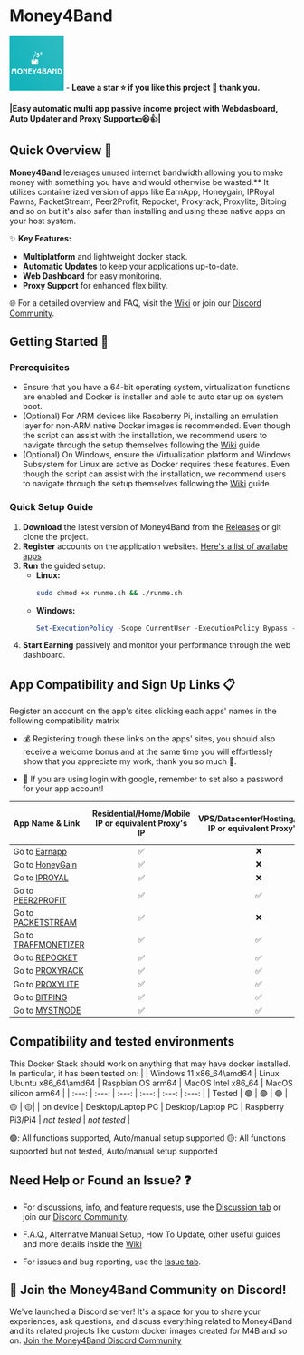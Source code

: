 # Money4Band 
<img src="./.resources/.assets/M4B_logo_small.png?raw=true" width="96"> - **Leave a star ⭐ if you like this project 🙂 thank you.**

**|Easy automatic multi app passive income project with Webdasboard, Auto Updater and Proxy Support:dollar::satisfied::+1:|**

## Quick Overview 🚀
**Money4Band** leverages unused internet bandwidth allowing you to make money with something you have and would otherwise be wasted.** It utilizes containerized version of apps like EarnApp, Honeygain, IPRoyal Pawns, PacketStream, Peer2Profit, Repocket, Proxyrack, Proxylite, Bitping and so on but it's also safer than installing and using these native apps on your host system.

✨ **Key Features:**
- **Multiplatform** and lightweight docker stack.
- **Automatic Updates** to keep your applications up-to-date.
- **Web Dashboard** for easy monitoring.
- **Proxy Support** for enhanced flexibility.

🌐 For a detailed overview and FAQ, visit the [Wiki](https://github.com/MRColorR/money4band/wiki) or join our [Discord Community](#-join-the-money4band-community-on-discord).

## Getting Started 🚥
### Prerequisites
- Ensure that you have a 64-bit operating system, virtualization functions are enabled and Docker is installer and able to auto star up on system boot.
- (Optional) For ARM devices like Raspberry Pi, installing an emulation layer for non-ARM native Docker images is recommended. Even though the script can assist with the installation, we recommend users to navigate through the setup themselves following the [Wiki](https://github.com/MRColorR/money4band/wiki) guide.
- (Optional) On Windows, ensure the Virtualization platform and Windows Subsystem for Linux are active as Docker requires these features. Even though the script can assist with the installation, we recommend users to navigate through the setup themselves following the [Wiki](https://github.com/MRColorR/money4band/wiki) guide.



### Quick Setup Guide
1. **Download** the latest version of Money4Band from the [Releases](https://github.com/MRColorR/money4band/releases) or git clone the project.
2. **Register** accounts on the application websites. [Here's a list of availabe apps](#app-compatibility-and-sign-up-links-)
3. **Run** the guided setup:
   - **Linux:** 
     ```bash
     sudo chmod +x runme.sh && ./runme.sh 
     ```
   - **Windows:**
     ```powershell
     Set-ExecutionPolicy -Scope CurrentUser -ExecutionPolicy Bypass -Force; .\runme.ps1 
     ```
4. **Start Earning** passively and monitor your performance through the web dashboard.

## App Compatibility and Sign Up Links 📋
Register an account on the app's sites clicking each apps' names in the following compatibility matrix

- :moneybag: Registering trough these links on the apps' sites, you should also receive a welcome bonus and at the same time you will effortlessly show that you appreciate my work, thank you so much 	:slightly_smiling_face:.

- :key: If you are using login with google, remember to set also a password for your app account!

| App Name & Link | Residential/Home/Mobile IP or equivalent Proxy's IP | VPS/Datacenter/Hosting/Cloud IP or equivalent Proxy's IP | Max devices per Account | Max Devices per IP | 
|  :--- |  :---: |  :---: | :---: | :---: |
| Go to [Earnapp](https://earnapp.com/i/3zulx7k)  | :white_check_mark:	  | :x: | 15|1|
| Go to [HoneyGain](https://r.honeygain.me/MINDL15721) | :white_check_mark:	  | :x: |10|1|
| Go to [IPROYAL](https://pawns.app?r=MiNe)  | :white_check_mark:	  | :x: |Unlimited|1|
| Go to [PEER2PROFIT](https://p2pr.me/165849012262da8d0aa13c8)  | :white_check_mark:	  | :white_check_mark:	 | Unlimited|Unlimited|
| Go to [PACKETSTREAM](https://packetstream.io/?psr=3zSD)  | :white_check_mark:	  | :x: |Unlimited|1|
| Go to [TRAFFMONETIZER](https://traffmonetizer.com/?aff=366499) | :white_check_mark:	  | :white_check_mark: |Unlimited|Unlimited|
| Go to [REPOCKET](https://link.repocket.co/hr8i)  | :white_check_mark:	  | :white_check_mark: |Unlimited|2|
| Go to [PROXYRACK](https://peer.proxyrack.com/ref/myoas6qttvhuvkzh8ffx90ns1ouhwgilfgamo5ex)  | :white_check_mark:	  | :white_check_mark: |500|1|
| Go to [PROXYLITE](https://proxylite.ru/?r=PJTKXWN3) | :white_check_mark:	  | :white_check_mark: |Unlimited|1|
| Go to [BITPING](https://app.bitping.com?r=qm7mIuX3) | :white_check_mark:	  | :white_check_mark: |Unlimited|1|
| Go to [MYSTNODE](https://mystnodes.com/onboarding) | :white_check_mark:	  | :white_check_mark: |Unlimited|Unlimited|

## Compatibility and tested environments
This Docker Stack should work on anything that may have docker installed. In particular, it has been tested on: 
| | Windows 11 x86_64\amd64 | Linux Ubuntu x86_64\amd64 | Raspbian OS arm64 | MacOS Intel x86_64 | MacOS silicon arm64 | 
|  :---: |  :---: |  :---: |  :---: | :---: | :---: |
| Tested | :green_circle: | :green_circle: | :green_circle: | :yellow_circle: | :yellow_circle:|
| on device | Desktop/Laptop PC | Desktop/Laptop PC | Raspberry Pi3/Pi4 | _not tested_ | _not tested_ |

:green_circle:: All functions supported, Auto/manual setup supported
:yellow_circle:: All functions supported but not tested, Auto/manual setup supported


## Need Help or Found an Issue? ❓
- For discussions, info, and feature requests, use the [Discussion tab](https://github.com/MRColorR/money4band/discussions) or join our [Discord Community](#-join-the-money4band-community-on-discord).
- F.A.Q., Alternatve Manual Setup, How To Update, other useful guides and more details inside the [Wiki](https://github.com/MRColorR/money4band/wiki)

- For issues and bug reporting, use the [Issue tab](https://github.com/MRColorR/money4band/issues).

## 🚀 Join the Money4Band Community on Discord! 
We've launched a Discord server! It's a space for you to share your experiences, ask questions, and discuss everything related to Money4Band and its related projects like custom docker images created for M4B and so on. 
[Join the Money4Band Discord Community](https://discord.com/invite/Fq8eeazBAD)
